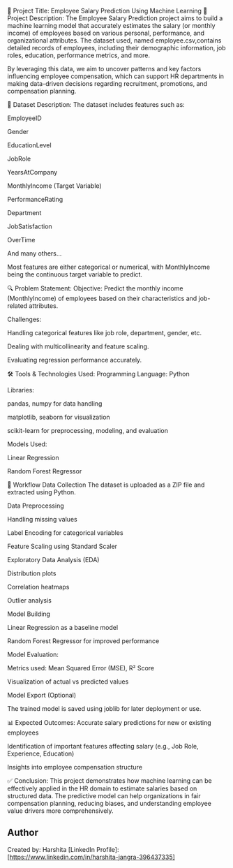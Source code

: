 📘 Project Title: 
Employee Salary Prediction Using Machine Learning
📌 Project Description:
The Employee Salary Prediction project aims to build a machine learning model that accurately estimates the salary (or monthly income) of employees based on various personal, performance, and organizational attributes. The dataset used, named employee.csv,contains detailed records of employees, including their demographic information, job roles, education, performance metrics, and more.

By leveraging this data, we aim to uncover patterns and key factors influencing employee compensation, which can support HR departments in making data-driven decisions regarding recruitment, promotions, and compensation planning.

📂 Dataset Description:
The dataset includes features such as:

EmployeeID

Gender

EducationLevel

JobRole

YearsAtCompany

MonthlyIncome (Target Variable)

PerformanceRating

Department

JobSatisfaction

OverTime

And many others...

Most features are either categorical or numerical, with MonthlyIncome being the continuous target variable to predict.

🔍 Problem Statement:
Objective: Predict the monthly income (MonthlyIncome) of employees based on their characteristics and job-related attributes.

Challenges:

Handling categorical features like job role, department, gender, etc.

Dealing with multicollinearity and feature scaling.

Evaluating regression performance accurately.

🛠️ Tools & Technologies Used:
Programming Language: Python

Libraries:

pandas, numpy for data handling

matplotlib, seaborn for visualization

scikit-learn for preprocessing, modeling, and evaluation

Models Used:

Linear Regression

Random Forest Regressor

🚀 Workflow
Data Collection
The dataset is uploaded as a ZIP file and extracted using Python.

Data Preprocessing

Handling missing values

Label Encoding for categorical variables

Feature Scaling using Standard Scaler

Exploratory Data Analysis (EDA)

Distribution plots

Correlation heatmaps

Outlier analysis

Model Building

Linear Regression as a baseline model

Random Forest Regressor for improved performance

Model Evaluation:

Metrics used: Mean Squared Error (MSE), R² Score

Visualization of actual vs predicted values

Model Export (Optional)

The trained model is saved using joblib for later deployment or use.

📊 Expected Outcomes:
Accurate salary predictions for new or existing employees

Identification of important features affecting salary (e.g., Job Role, Experience, Education)

Insights into employee compensation structure

✅ Conclusion:
This project demonstrates how machine learning can be effectively applied in the HR domain to estimate salaries based on structured data. The predictive model can help organizations in fair compensation planning, reducing biases, and understanding employee value drivers more comprehensively.
## Author

Created by: Harshita 
[LinkedIn Profile]:[https://www.linkedin.com/in/harshita-jangra-396437335]



